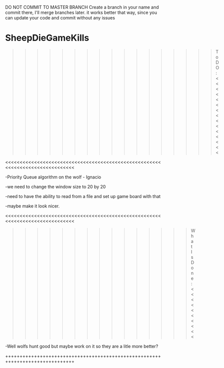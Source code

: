 DO NOT COMMIT TO MASTER BRANCH
Create a branch in your name and commit there, I'll merge branches later.
it works better that way, since you can update your code and commit without any issues


SheepDieGameKills
=================
>>>>>>>>>>>>>>>>>ToDO:<<<<<<<<<<<<<<<

<<<<<<<<<<<<<<<<<<<<<<<<<<<<<<<<<<<<<<<<<<<<<<<<<<<<<<<<<<<<<<<<<<<<<<<<<<<<<<

-Priority Queue algorithm on the wolf - Ignacio


-we need to change the window size to 20 by 20


-need to have the ability to read from a file and set up game board with that


-maybe make it look nicer.

<<<<<<<<<<<<<<<<<<<<<<<<<<<<<<<<<<<<<<<<<<<<<<<<<<<<<<<<<<<<<<<<<<<<<<<<<<<<<<

>>>>>>>>>>>>>>>What Is Done:<<<<<<<<<<

-Well wolfs hunt good but maybe work on it so they are a litle more better?

++++++++++++++++++++++++++++++++++++++++++++++++++++++++++++++++++++++++++++++
